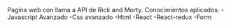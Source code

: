 Pagina web con llama a API de Rick and Morty.
Conocimientos aplicados:
-Javascript Avanzado
-Css avanzado
-Html
-React
-React-redux
-Form
